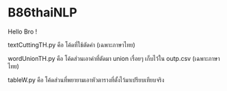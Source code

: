 # B86thaiNLP
Hello Bro !

textCuttingTH.py คือ โค้ดที่ใช้ตัดคำ (เฉพาะภาษาไทย)

wordUnionTH.py คือ โค้ดส่วนเอาคำที่ตัดมา union เรื่อยๆ เก็บไว้ใน outp.csv (เฉพาะภาษาไทย)

tableW.py คือ โค้ดส่วนที่พยายามเอาหัวตารางที่ตั้งไว้มาเปรียบเทียบจริง
